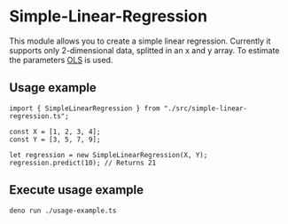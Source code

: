 # Simple-Linear-Regression
This module allows you to create a simple linear regression. Currently it supports only 2-dimensional data, splitted in an x and y array. 
To estimate the parameters [OLS](https://en.wikipedia.org/wiki/Ordinary_least_squares) is used.

## Usage example
```
import { SimpleLinearRegression } from "./src/simple-linear-regression.ts";

const X = [1, 2, 3, 4];
const Y = [3, 5, 7, 9];

let regression = new SimpleLinearRegression(X, Y);
regression.predict(10); // Returns 21
```

## Execute usage example
```
deno run ./usage-example.ts
```
